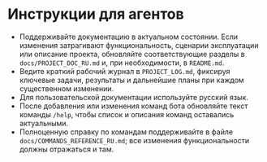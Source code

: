 # Инструкции для агентов

- Поддерживайте документацию в актуальном состоянии. Если изменения затрагивают функциональность, сценарии эксплуатации или описание проекта, обновляйте соответствующие разделы в `docs/PROJECT_DOC_RU.md` и, при необходимости, в `README.md`.
- Ведите краткий рабочий журнал в `PROJECT_LOG.md`, фиксируя ключевые задачи, результаты и дальнейшие планы при каждом существенном изменении.
- Для пользовательской документации используйте русский язык.
- После добавления или изменения команд бота обновляйте текст команды `/help`, чтобы список и описания команд оставались актуальными.
- Полноценную справку по командам поддерживайте в файле `docs/COMMANDS_REFERENCE_RU.md`; все изменения функциональности должны отражаться и там.
